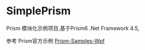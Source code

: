 # SimplePrism
Prism 模块化示例项目,基于Prism6 .Net Framework 4.5,

参考 Prism官方示例 [Prism-Samples-Wpf](https://github.com/PrismLibrary/Prism-Samples-Wpf)
